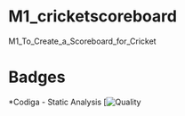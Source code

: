 # M1_cricketscoreboard
M1_To_Create_a_Scoreboard_for_Cricket
# Badges
*Codiga - Static Analysis
[![Quality](https://api.codiga.io/project/32185/score/svg)
